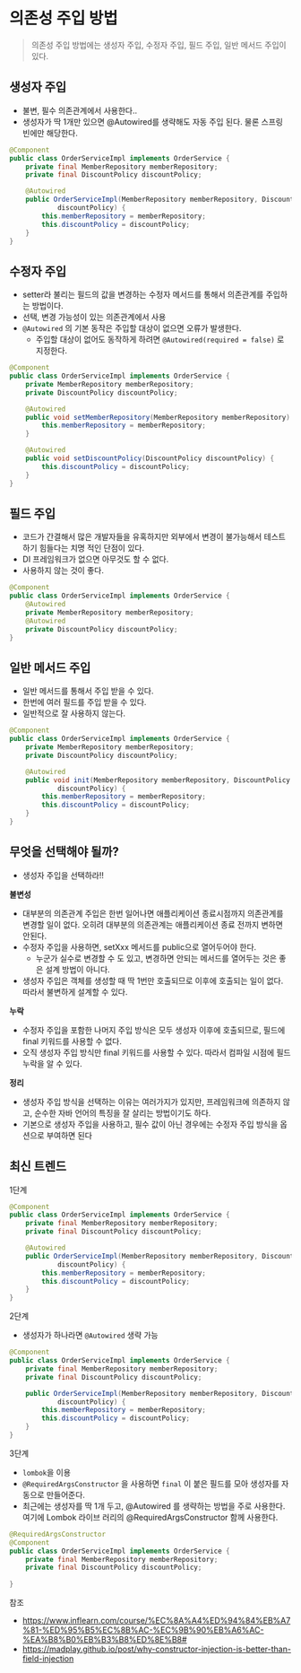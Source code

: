 # 의존성 주입 방법

>  의존성 주입 방법에는 생성자 주입, 수정자 주입, 필드 주입, 일반 메서드 주입이 있다.



## 생성자 주입

* 불변, 필수 의존관계에서 사용한다..
* 생성자가 딱 1개만 있으면 @Autowired를 생략해도 자동 주입 된다. 물론 스프링 빈에만 해당한다.

```java
@Component
public class OrderServiceImpl implements OrderService {
    private final MemberRepository memberRepository;
    private final DiscountPolicy discountPolicy;

    @Autowired
    public OrderServiceImpl(MemberRepository memberRepository, DiscountPolicy
            discountPolicy) {
        this.memberRepository = memberRepository;
        this.discountPolicy = discountPolicy;
    }
}
```



## 수정자 주입

* setter라 불리는 필드의 값을 변경하는 수정자 메서드를 통해서 의존관계를 주입하는 방법이다.
* 선택, 변경 가능성이 있는 의존관계에서 사용
* `@Autowired` 의 기본 동작은 주입할 대상이 없으면 오류가 발생한다. 
  * 주입할 대상이 없어도 동작하게 하려면 `@Autowired(required = false)` 로 지정한다.

```java
@Component
public class OrderServiceImpl implements OrderService {
    private MemberRepository memberRepository;
    private DiscountPolicy discountPolicy;

    @Autowired
    public void setMemberRepository(MemberRepository memberRepository) {
        this.memberRepository = memberRepository;
    }

    @Autowired
    public void setDiscountPolicy(DiscountPolicy discountPolicy) {
        this.discountPolicy = discountPolicy;
    }
}
```



## 필드 주입

* 코드가 간결해서 많은 개발자들을 유혹하지만 외부에서 변경이 불가능해서 테스트 하기 힘들다는 치명 적인 단점이 있다.
* DI 프레임워크가 없으면 아무것도 할 수 없다.
* 사용하지 않는 것이 좋다.

```java
@Component
public class OrderServiceImpl implements OrderService {
    @Autowired
    private MemberRepository memberRepository;
    @Autowired
    private DiscountPolicy discountPolicy;
}
```



## 일반 메서드 주입

* 일반 메서드를 통해서 주입 받을 수 있다.
* 한번에 여러 필드를 주입 받을 수 있다.
* 일반적으로 잘 사용하지 않는다.

```java
@Component
public class OrderServiceImpl implements OrderService {
    private MemberRepository memberRepository;
    private DiscountPolicy discountPolicy;

    @Autowired
    public void init(MemberRepository memberRepository, DiscountPolicy
            discountPolicy) {
        this.memberRepository = memberRepository;
        this.discountPolicy = discountPolicy;
    }
}
```



## 무엇을 선택해야 될까?

* 생성자 주입을 선택하라!!

**불변성**

* 대부분의 의존관계 주입은 한번 일어나면 애플리케이션 종료시점까지 의존관계를 변경할 일이 없다. 오히려 대부분의 의존관계는 애플리케이션 종료 전까지 변하면 안된다.
* 수정자 주입을 사용하면, setXxx 메서드를 public으로 열어두어야 한다.
  * 누군가 실수로 변경할 수 도 있고, 변경하면 안되는 메서드를 열어두는 것은 좋은 설계 방법이 아니다. 
* 생성자 주입은 객체를 생성할 때 딱 1번만 호출되므로 이후에 호출되는 일이 없다. 따라서 불변하게 설계할 수 있다.

**누락**

* 수정자 주입을 포함한 나머지 주입 방식은 모두 생성자 이후에 호출되므로, 필드에 final 키워드를 사용할 수 없다. 
* 오직 생성자 주입 방식만 final 키워드를 사용할 수 있다. 따라서 컴파일 시점에 필드 누락을 알 수 있다.

**정리**

* 생성자 주입 방식을 선택하는 이유는 여러가지가 있지만, 프레임워크에 의존하지 않고, 순수한 자바 언어의 특징을 잘 살리는 방법이기도 하다.
* 기본으로 생성자 주입을 사용하고, 필수 값이 아닌 경우에는 수정자 주입 방식을 옵션으로 부여하면 된다



## 최신 트렌드

1단계

```java
@Component
public class OrderServiceImpl implements OrderService {
    private final MemberRepository memberRepository;
    private final DiscountPolicy discountPolicy;

    @Autowired
    public OrderServiceImpl(MemberRepository memberRepository, DiscountPolicy
            discountPolicy) {
        this.memberRepository = memberRepository;
        this.discountPolicy = discountPolicy;
    }
}
```

2단계

* 생성자가 하나라면 `@Autowired` 생략 가능

```java
@Component
public class OrderServiceImpl implements OrderService {
    private final MemberRepository memberRepository;
    private final DiscountPolicy discountPolicy;

    public OrderServiceImpl(MemberRepository memberRepository, DiscountPolicy
            discountPolicy) {
        this.memberRepository = memberRepository;
        this.discountPolicy = discountPolicy;
    }
}
```

3단계

* `lombok`을 이용
* `@RequiredArgsConstructor` 을 사용하면 `final` 이 붙은 필드를 모아 생성자를 자동으로 만들어준다.
* 최근에는 생성자를 딱 1개 두고, @Autowired 를 생략하는 방법을 주로 사용한다. 여기에 Lombok 라이브 러리의 @RequiredArgsConstructor 함께 사용한다.

```java
@RequiredArgsConstructor
@Component
public class OrderServiceImpl implements OrderService {
    private final MemberRepository memberRepository;
    private final DiscountPolicy discountPolicy;
    
}
```



참조

* https://www.inflearn.com/course/%EC%8A%A4%ED%94%84%EB%A7%81-%ED%95%B5%EC%8B%AC-%EC%9B%90%EB%A6%AC-%EA%B8%B0%EB%B3%B8%ED%8E%B8#
* https://madplay.github.io/post/why-constructor-injection-is-better-than-field-injection